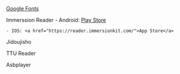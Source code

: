 

<a href="https://fonts.google.com/">Google Fonts</a>

Immerssion Reader
    - Android: <a href="https://play.google.com/store/apps/details?id=com.immersionkit.immersion_reader">Play Store</a>

    - IOS: <a href="https://reader.immersionkit.com/">App Store</a>

Jidoujisho

TTU Reader

Asbplayer